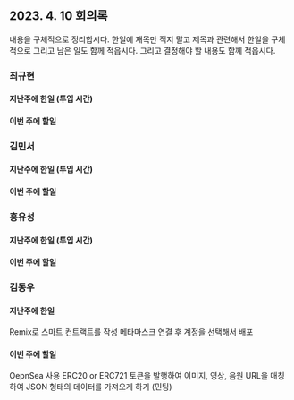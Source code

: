 ## 2023. 4. 10 회의록

내용을 구체적으로 정리합시다. 한일에 재목만 적지 말고 제목과 관련해서 한일을 구체적으로 그리고 남은 일도 함께 적읍시다. 그리고 결정해야 할 내용도 함꼐 적읍시다. 

### 최규현

#### 지난주에 한일 (투입 시간)



#### 이번 주에 할일 

### 김민서

#### 지난주에 한일 (투입 시간)



#### 이번 주에 할일 


### 홍유성

#### 지난주에 한일 (투입 시간)



#### 이번 주에 할일 


### 김동우

#### 지난주에 한일 
Remix로 스마트 컨트랙트를 작성
메타마스크 연결 후 계정을 선택해서 배포

#### 이번 주에 할일 
OepnSea 사용
ERC20 or ERC721 토큰을 발행하여 이미지, 영상, 음원 URL을 매칭하여
JSON 형태의 데이터를 가져오게 하기 (민팅)

